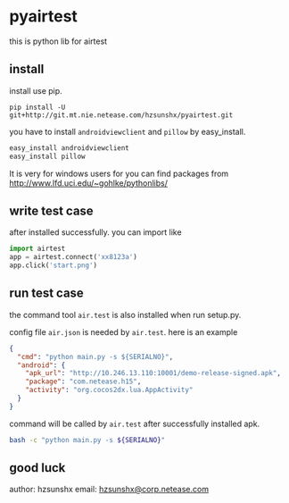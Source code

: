 pyairtest
=====
this is python lib for airtest

## install
install use pip.
```
pip install -U git+http://git.mt.nie.netease.com/hzsunshx/pyairtest.git
```

you have to install `androidviewclient` and `pillow` by easy\_install.
```sh
easy_install androidviewclient
easy_install pillow
```
It is very for windows users for you can find packages from <http://www.lfd.uci.edu/~gohlke/pythonlibs/>

## write test case
after installed successfully. you can import like
```python
import airtest
app = airtest.connect('xx8123a')
app.click('start.png')
```

## run test case
the command tool `air.test` is also installed when run setup.py.

config file `air.json` is needed by `air.test`. here is an example
```json
{
  "cmd": "python main.py -s ${SERIALNO}",
  "android": {
    "apk_url": "http://10.246.13.110:10001/demo-release-signed.apk",
    "package": "com.netease.h15",
    "activity": "org.cocos2dx.lua.AppActivity"
  }
}
```

command will be called by `air.test` after successfully installed apk.
```sh
bash -c "python main.py -s ${SERIALNO}"
```

## good luck
author: hzsunshx
email: hzsunshx@corp.netease.com
